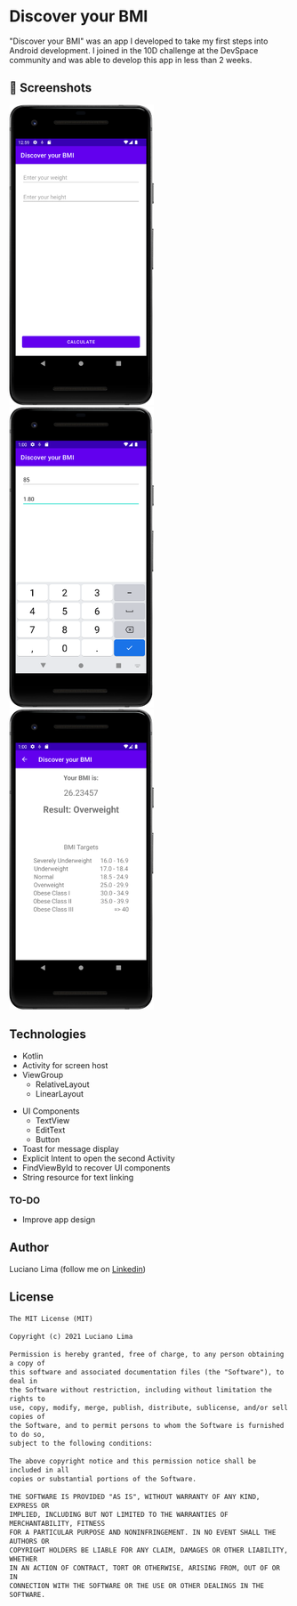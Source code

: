 # Discover your BMI
"Discover your BMI" was an app I developed to take my first steps into Android development. I joined in the 10D challenge at the DevSpace community and was able to develop this app in less than 2 weeks.



## :camera_flash: Screenshots
<!-- You can add more screenshots here if you like -->
<img src="/result/Screenshot_20230206_135952.png" width="260">&emsp;<img src="/result/Screenshot_20230206_140026.png" width="260">&emsp;<img src="/result/Screenshot_20230206_140058.png" width="260">

## Technologies
* Kotlin
* Activity for screen host
* ViewGroup
    * RelativeLayout
    * LinearLayout
- UI Components
    - TextView
    - EditText
    - Button
- Toast for message display 
- Explicit Intent to open the second Activity
- FindViewById to recover UI components
- String resource for text linking


### TO-DO
- Improve app design

## Author
Luciano Lima (follow me on [Linkedin](https://www.linkedin.com/in/luciano-lima-01691239/))

## License
```
The MIT License (MIT)

Copyright (c) 2021 Luciano Lima

Permission is hereby granted, free of charge, to any person obtaining a copy of
this software and associated documentation files (the "Software"), to deal in
the Software without restriction, including without limitation the rights to
use, copy, modify, merge, publish, distribute, sublicense, and/or sell copies of
the Software, and to permit persons to whom the Software is furnished to do so,
subject to the following conditions:

The above copyright notice and this permission notice shall be included in all
copies or substantial portions of the Software.

THE SOFTWARE IS PROVIDED "AS IS", WITHOUT WARRANTY OF ANY KIND, EXPRESS OR
IMPLIED, INCLUDING BUT NOT LIMITED TO THE WARRANTIES OF MERCHANTABILITY, FITNESS
FOR A PARTICULAR PURPOSE AND NONINFRINGEMENT. IN NO EVENT SHALL THE AUTHORS OR
COPYRIGHT HOLDERS BE LIABLE FOR ANY CLAIM, DAMAGES OR OTHER LIABILITY, WHETHER
IN AN ACTION OF CONTRACT, TORT OR OTHERWISE, ARISING FROM, OUT OF OR IN
CONNECTION WITH THE SOFTWARE OR THE USE OR OTHER DEALINGS IN THE SOFTWARE.
```
